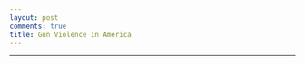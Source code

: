 ```yaml
---
layout: post
comments: true
title: Gun Violence in America
---
```


<html>
<head>
  <script type="text/javascript" src="https://www.gstatic.com/charts/loader.js"></script>
    <script type="text/javascript">
      google.charts.load('current', {'packages':["line"]});
      google.charts.setOnLoadCallback(drawChart);

    function drawChart() {
      var data = new google.visualization.DataTable();
      data.addColumn('date', 'Year');
      data.addColumn('number', 'Arizona');
      data.addColumn('number', 'California');
      data.addColumn('number', 'Illinois');
      data.addColumn('number', 'New York');
      data.addColumn('number', 'Texas');

      data.addRows([
[new Date(1980,1), 2.19, 4.75, 3.59, 6.66, 4.77],
[new Date(1980,2), 2.35, 3.7, 5.3, 4.59, 5.49],
[new Date(1980,3), 1.1, 3.76, 4.36, 4.23, 6.84],
[new Date(1980,4), 2.66, 3.92, 5.07, 5.93, 5.45],
[new Date(1980,5), 2.5, 4.11, 5.61, 5.73, 5.29],
[new Date(1980,6), 1.56, 5.8, 5.69, 5.68, 5.85],
[new Date(1980,7), 2.5, 5.5, 6.86, 4.9, 5.93],
[new Date(1980,8), 2.5, 6.07, 7.33, 6.04, 7.12],
[new Date(1980,9), 2.82, 5.72, 5.61, 0.77, 5.61],
[new Date(1980,10), 2.03, 4.91, 5.46, 6.66, 5.25],
[new Date(1980,11), 2.35, 5.29, 5.3, 5.37, 3.54],
[new Date(1980,12), 2.66, 5.34, 6.55, 7.74, 4.1],
[new Date(1981,1), 3.91, 4.19, 6.16, 5.93, 5.25],
[new Date(1981,2), 1.25, 4.72, 4.91, 3.97, 5.21],
[new Date(1981,3), 1.56, 3.97, 4.75, 5.73, 5.77],
[new Date(1981,4), 1.41, 4.19, 5.07, 4.95, 5.93],
[new Date(1981,5), 2.03, 4.7, 4.21, 4.85, 5.57],
[new Date(1981,6), 1.72, 4.48, 4.52, 0.46, 6.24],
[new Date(1981,7), 1.88, 4.51, 5.46, 6.14, 5.89],
[new Date(1981,8), 1.41, 3.11, 6.47, 4.64, 5.73],
[new Date(1981,9), 1.88, 3.44, 4.6, 5.26, 4.53],
[new Date(1981,10), 1.72, 3.46, 3.74, 5.52, 4.14],
[new Date(1981,11), 2.5, 3.06, 4.68, 6.19, 4.49],
[new Date(1981,12), 1.88, 2.82, 5.22, 0.83, 4.69],
[new Date(1982,1), 1.88, 4.35, 5.14, 4.95, 3.74],
[new Date(1982,2), 2.19, 3.54, 3.66, 4.85, 3.34],
[new Date(1982,3), 0.78, 4.19, 3.04, 5.16, 3.54],
[new Date(1982,4), 2.5, 4.13, 6.16, 4.8, 3.98],
[new Date(1982,5), 1.41, 4.0, 4.52, 6.3, 3.82],
[new Date(1982,6), 2.19, 3.36, 3.82, 5.78, 3.86],
[new Date(1982,7), 1.72, 3.97, 5.07, 6.09, 4.73],
[new Date(1982,8), 1.72, 4.21, 4.6, 4.39, 5.57],
[new Date(1982,9), 1.72, 3.92, 3.66, 5.88, 4.18],
[new Date(1982,10), 2.19, 3.68, 3.27, 5.42, 3.3],
[new Date(1982,11), 1.25, 3.57, 3.27, 4.44, 3.98],
[new Date(1982,12), 1.41, 3.7, 4.13, 1.03, 3.9],
[new Date(1983,1), 2.19, 3.97, 3.59, 4.39, 4.89],
[new Date(1983,2), 0.94, 3.03, 3.9, 4.03, 4.37],
[new Date(1983,3), 1.25, 3.14, 4.6, 6.04, 4.97],
[new Date(1983,4), 1.56, 3.46, 3.2, 5.42, 5.13],
[new Date(1983,5), 2.35, 3.7, 3.59, 5.16, 4.93],
[new Date(1983,6), 0.63, 2.93, 4.05, 3.56, 5.25],
[new Date(1983,7), 0.78, 4.11, 6.39, 5.32, 6.08],
[new Date(1983,8), 2.5, 4.11, 5.07, 5.01, 5.21],
[new Date(1983,9), 1.25, 3.57, 5.22, 6.09, 5.61],
[new Date(1983,10), 2.03, 3.57, 4.99, 5.21, 4.93],
[new Date(1983,11), 1.41, 2.98, 4.75, 3.87, 4.49],
[new Date(1983,12), 2.5, 3.95, 4.29, 7.38, 5.69],
[new Date(1984,1), 1.72, 3.95, 0.94, 5.62, 4.02],
[new Date(1984,2), 2.03, 2.63, 0.94, 4.03, 3.66],
[new Date(1984,3), 1.1, 3.38, 0.7, 4.39, 4.49],
[new Date(1984,4), 2.19, 3.84, 1.87, 4.9, 4.41],
[new Date(1984,5), 2.66, 3.44, 1.4, 3.66, 3.98],
[new Date(1984,6), 0.78, 3.54, 1.01, 3.87, 5.25],
[new Date(1984,7), 2.19, 4.13, 0.86, 4.49, 4.85],
[new Date(1984,8), 2.03, 4.27, 0.7, 4.18, 5.09],
[new Date(1984,9), 0.63, 4.32, 0.62, 4.49, 4.89],
[new Date(1984,10), 1.56, 4.24, 0.86, 3.3, 4.53],
[new Date(1984,11), 0.78, 4.13, 0.7, 4.39, 4.45],
[new Date(1984,12), 1.1, 3.78, 1.01, 6.3, 5.73],
[new Date(1985,1), 1.41, 3.76, 1.4, 3.87, 4.77],
[new Date(1985,2), 3.13, 3.97, 1.09, 3.77, 4.45],
[new Date(1985,3), 1.72, 3.57, 1.09, 3.3, 5.61],
[new Date(1985,4), 2.03, 3.54, 0.7, 4.54, 4.81],
[new Date(1985,5), 1.88, 3.68, 0.78, 2.74, 4.85],
[new Date(1985,6), 1.25, 3.6, 1.01, 4.8, 4.85],
[new Date(1985,7), 2.19, 4.16, 1.71, 4.44, 5.17],
[new Date(1985,8), 1.1, 4.35, 0.7, 4.18, 5.65],
[new Date(1985,9), 1.88, 3.36, 0.7, 4.33, 4.61],
[new Date(1985,10), 1.88, 3.78, 0.55, 3.97, 4.37],
[new Date(1985,11), 2.66, 3.84, 0.31, 3.66, 4.37],
[new Date(1985,12), 2.82, 4.46, 0.16, 0.21, 4.45],
[new Date(1986,1), 1.1, 4.24, 3.51, 5.47, 3.7],
[new Date(1986,2), 1.88, 3.25, 3.43, 3.97, 4.61],
[new Date(1986,3), 1.25, 4.16, 3.74, 4.23, 6.04],
[new Date(1986,4), 3.13, 3.78, 4.21, 5.37, 4.93],
[new Date(1986,5), 1.72, 4.24, 4.44, 4.39, 5.41],
[new Date(1986,6), 5.16, 3.68, 4.29, 4.39, 5.37],
[new Date(1986,7), 1.41, 4.64, 5.77, 5.16, 4.57],
[new Date(1986,8), 2.97, 5.23, 5.07, 3.51, 6.08],
[new Date(1986,9), 2.5, 5.29, 3.12, 6.24, 5.01],
[new Date(1986,10), 2.19, 4.29, 0.55, 4.64, 4.41],
[new Date(1986,11), 1.41, 3.92, 0.78, 0.41, 4.69],
[new Date(1986,12), 2.03, 3.92, 0.55, 0.36, 5.69],
[new Date(1987,1), 2.97, 3.84, 1.17, 3.97, 3.5],
[new Date(1987,2), 2.19, 4.32, 1.09, 4.64, 4.93],
[new Date(1987,3), 3.29, 4.21, 0.86, 4.95, 4.45],
[new Date(1987,4), 1.41, 4.38, 0.78, 4.59, 4.14],
[new Date(1987,5), 2.03, 4.51, 1.25, 5.68, 4.81],
[new Date(1987,6), 1.41, 4.43, 3.66, 6.55, 3.3],
[new Date(1987,7), 3.29, 4.72, 1.17, 5.78, 4.41],
[new Date(1987,8), 1.25, 4.13, 1.56, 4.49, 3.94],
[new Date(1987,9), 1.72, 4.46, 1.09, 5.32, 5.21],
[new Date(1987,10), 1.72, 4.13, 0.86, 4.9, 3.7],
[new Date(1987,11), 1.72, 3.41, 0.78, 7.74, 3.34],
[new Date(1987,12), 2.82, 4.97, 0.78, 0.57, 4.57],
[new Date(1988,1), 2.19, 4.46, 3.12, 6.66, 4.65],
[new Date(1988,2), 1.88, 3.6, 3.43, 5.57, 4.22],
[new Date(1988,3), 3.13, 4.51, 3.12, 5.16, 4.37],
[new Date(1988,4), 3.6, 4.35, 3.51, 4.33, 3.54],
[new Date(1988,5), 1.88, 4.38, 4.05, 6.5, 4.41],
[new Date(1988,6), 2.35, 3.7, 3.27, 6.86, 3.14],
[new Date(1988,7), 1.88, 4.64, 4.29, 7.17, 4.73],
[new Date(1988,8), 3.91, 4.97, 5.07, 8.05, 4.81],
[new Date(1988,9), 2.19, 5.29, 6.24, 7.02, 4.41],
[new Date(1988,10), 2.19, 4.21, 3.74, 6.86, 4.29],
[new Date(1988,11), 2.5, 4.21, 2.96, 5.83, 3.58],
[new Date(1988,12), 2.82, 4.48, 3.9, 0.98, 5.29],
[new Date(1989,1), 1.88, 5.13, 3.66, 5.62, 4.93],
[new Date(1989,2), 1.41, 4.75, 3.59, 5.37, 4.02],
[new Date(1989,3), 2.66, 4.38, 3.59, 6.35, 4.41],
[new Date(1989,4), 2.66, 4.16, 4.21, 5.62, 4.65],
[new Date(1989,5), 2.19, 4.91, 3.27, 6.3, 4.73],
[new Date(1989,6), 2.35, 4.54, 3.9, 6.45, 4.22],
[new Date(1989,7), 2.82, 5.74, 3.59, 7.33, 5.01],
[new Date(1989,8), 2.66, 5.69, 4.29, 8.15, 4.73],
[new Date(1989,9), 1.41, 5.45, 3.97, 8.36, 4.33],
[new Date(1989,10), 3.6, 5.58, 5.3, 6.4, 4.57],
[new Date(1989,11), 1.25, 5.1, 4.13, 0.36, 5.65],
[new Date(1989,12), 2.03, 5.77, 4.99, 0.52, 5.41],
[new Date(1990,1), 2.19, 6.12, 5.38, 8.15, 4.41],
[new Date(1990,2), 2.35, 5.15, 4.99, 6.55, 4.22],
[new Date(1990,3), 2.19, 5.82, 4.44, 6.71, 4.77],
[new Date(1990,4), 2.66, 5.13, 4.91, 6.76, 4.73],
[new Date(1990,5), 2.35, 6.2, 5.38, 7.64, 5.17],
[new Date(1990,6), 3.13, 5.56, 6.39, 7.84, 5.93],
[new Date(1990,7), 3.91, 7.06, 1.4, 7.69, 7.79],
[new Date(1990,8), 3.13, 7.14, 1.79, 8.72, 5.81],
[new Date(1990,9), 2.5, 6.66, 1.32, 8.26, 6.32],
[new Date(1990,10), 2.19, 6.17, 1.64, 7.9, 6.2],
[new Date(1990,11), 2.5, 4.78, 0.55, 0.88, 5.29],
[new Date(1990,12), 2.35, 5.29, 1.01, 0.57, 6.16],
[new Date(1991,1), 2.5, 5.61, 5.92, 8.31, 5.69],
[new Date(1991,2), 3.44, 5.13, 3.66, 5.83, 5.41],
[new Date(1991,3), 3.6, 5.1, 5.14, 7.69, 4.77],
[new Date(1991,4), 1.56, 5.93, 5.46, 8.41, 6.16],
[new Date(1991,5), 3.44, 6.25, 5.22, 8.41, 6.01],
[new Date(1991,6), 3.44, 7.65, 5.53, 7.64, 5.61],
[new Date(1991,7), 2.82, 7.09, 5.77, 9.08, 7.04],
[new Date(1991,8), 2.19, 7.95, 8.57, 9.19, 7.99],
[new Date(1991,9), 3.91, 7.14, 6.55, 8.93, 7.32],
[new Date(1991,10), 2.19, 7.35, 6.39, 7.43, 8.15],
[new Date(1991,11), 1.41, 6.15, 4.68, 7.07, 5.81],
[new Date(1991,12), 2.19, 7.35, 5.85, 0.72, 7.2],
[new Date(1992,1), 2.5, 6.17, 5.77, 8.0, 6.24],
[new Date(1992,2), 1.72, 6.31, 4.75, 6.66, 5.49],
[new Date(1992,3), 3.13, 6.42, 3.66, 8.93, 5.25],
[new Date(1992,4), 3.44, 6.82, 6.39, 6.55, 5.13],
[new Date(1992,5), 5.01, 6.98, 6.24, 7.79, 5.57],
[new Date(1992,6), 3.44, 7.06, 5.85, 7.38, 6.16],
[new Date(1992,7), 2.19, 7.95, 6.78, 9.13, 6.48],
[new Date(1992,8), 4.22, 7.81, 7.25, 7.79, 6.2],
[new Date(1992,9), 2.66, 6.74, 7.48, 8.36, 5.77],
[new Date(1992,10), 2.82, 7.03, 4.75, 7.95, 5.37],
[new Date(1992,11), 2.03, 7.19, 4.52, 8.0, 4.85],
[new Date(1992,12), 4.69, 6.39, 4.13, 7.02, 6.16],
[new Date(1993,1), 3.44, 6.42, 4.68, 8.67, 5.57],
[new Date(1993,2), 2.03, 6.12, 3.97, 6.61, 5.01],
[new Date(1993,3), 2.66, 6.93, 3.97, 7.59, 5.29],
[new Date(1993,4), 3.75, 6.74, 4.05, 6.19, 5.17],
[new Date(1993,5), 3.44, 7.84, 2.96, 7.17, 5.21],
[new Date(1993,6), 2.66, 8.05, 4.91, 6.81, 5.97],
[new Date(1993,7), 5.01, 8.32, 6.24, 8.21, 5.57],
[new Date(1993,8), 3.29, 7.33, 5.92, 7.9, 6.44],
[new Date(1993,9), 3.91, 7.73, 6.0, 8.82, 5.49],
[new Date(1993,10), 3.75, 7.78, 5.07, 8.57, 5.65],
[new Date(1993,11), 3.13, 7.33, 5.22, 7.79, 5.33],
[new Date(1993,12), 3.6, 6.98, 3.74, 9.13, 5.13],
[new Date(1994,1), 3.13, 6.55, 4.44, 7.22, 5.45],
[new Date(1994,2), 3.29, 6.58, 4.6, 5.88, 5.37],
[new Date(1994,3), 4.07, 6.84, 6.78, 7.28, 5.97],
[new Date(1994,4), 3.75, 6.44, 5.85, 6.04, 4.61],
[new Date(1994,5), 2.5, 6.55, 6.47, 5.37, 5.05],
[new Date(1994,6), 3.29, 6.71, 6.86, 6.04, 4.02],
[new Date(1994,7), 5.79, 7.01, 6.86, 7.33, 5.29],
[new Date(1994,8), 4.54, 7.68, 7.09, 6.76, 6.08],
[new Date(1994,9), 5.01, 6.58, 4.99, 5.62, 4.93],
[new Date(1994,10), 4.85, 7.25, 5.3, 4.13, 6.32],
[new Date(1994,11), 2.5, 5.88, 3.43, 5.68, 4.97],
[new Date(1994,12), 7.35, 6.66, 3.51, 6.09, 4.53],
[new Date(1995,1), 5.48, 5.69, 3.66, 5.11, 4.53],
[new Date(1995,2), 2.97, 5.13, 2.81, 3.15, 3.82],
[new Date(1995,3), 5.94, 5.53, 4.05, 4.75, 3.82],
[new Date(1995,4), 3.13, 5.64, 3.2, 3.46, 3.62],
[new Date(1995,5), 5.48, 5.82, 3.82, 4.28, 3.9],
[new Date(1995,6), 4.69, 5.61, 3.74, 5.83, 4.57],
[new Date(1995,7), 5.01, 7.35, 3.82, 5.11, 4.97],
[new Date(1995,8), 5.94, 8.13, 5.53, 5.93, 4.61],
[new Date(1995,9), 5.63, 6.63, 4.21, 3.92, 3.26],
[new Date(1995,10), 6.26, 7.33, 4.83, 4.64, 4.06],
[new Date(1995,11), 2.97, 5.96, 3.59, 3.3, 3.5],
[new Date(1995,12), 4.38, 5.88, 4.13, 5.32, 3.9],
[new Date(1996,1), 3.29, 6.15, 3.74, 3.77, 3.54],
[new Date(1996,2), 4.07, 4.78, 2.88, 3.92, 3.38],
[new Date(1996,3), 4.54, 4.11, 3.12, 3.97, 3.26],
[new Date(1996,4), 3.29, 4.4, 3.04, 3.15, 2.27],
[new Date(1996,5), 3.6, 5.29, 3.97, 3.35, 4.45],
[new Date(1996,6), 3.44, 4.8, 5.69, 4.03, 3.06],
[new Date(1996,7), 2.03, 6.2, 4.83, 4.49, 2.98],
[new Date(1996,8), 4.85, 4.7, 5.53, 3.3, 3.82],
[new Date(1996,9), 4.85, 5.13, 3.59, 2.68, 3.54],
[new Date(1996,10), 3.91, 4.27, 4.83, 3.51, 3.82],
[new Date(1996,11), 4.07, 4.89, 3.12, 3.87, 2.62],
[new Date(1996,12), 4.07, 5.18, 3.27, 4.28, 3.98],
[new Date(1997,1), 3.91, 4.4, 3.35, 3.15, 3.58],
[new Date(1997,2), 2.82, 4.27, 2.03, 2.48, 2.74],
[new Date(1997,3), 2.97, 4.67, 3.04, 2.84, 3.38],
[new Date(1997,4), 3.44, 4.54, 4.21, 1.91, 2.94],
[new Date(1997,5), 5.79, 4.13, 2.88, 3.1, 3.06],
[new Date(1997,6), 2.82, 4.21, 3.66, 2.68, 3.26],
[new Date(1997,7), 4.22, 5.15, 5.07, 3.3, 3.34],
[new Date(1997,8), 4.85, 4.51, 4.52, 3.25, 3.5],
[new Date(1997,9), 3.29, 4.48, 3.9, 2.48, 3.18],
[new Date(1997,10), 2.97, 5.37, 4.68, 2.89, 2.86],
[new Date(1997,11), 4.38, 4.0, 4.05, 3.25, 3.02],
[new Date(1997,12), 4.22, 4.08, 3.66, 3.15, 3.46],
[new Date(1998,1), 3.44, 4.46, 3.43, 2.53, 3.98],
[new Date(1998,2), 3.44, 3.19, 2.65, 2.48, 3.22],
[new Date(1998,3), 5.63, 3.41, 3.43, 1.65, 2.82],
[new Date(1998,4), 3.91, 3.09, 3.82, 2.27, 3.1],
[new Date(1998,5), 4.38, 3.49, 4.52, 2.37, 3.78],
[new Date(1998,6), 2.66, 3.52, 4.13, 2.22, 3.94],
[new Date(1998,7), 3.44, 3.52, 4.29, 2.53, 2.98],
[new Date(1998,8), 3.75, 4.56, 4.6, 2.63, 3.06],
[new Date(1998,9), 4.85, 2.82, 2.96, 2.43, 3.54],
[new Date(1998,10), 3.44, 3.76, 3.74, 2.43, 3.02],
[new Date(1998,11), 3.75, 3.76, 3.59, 2.27, 2.51],
[new Date(1998,12), 3.75, 4.21, 3.43, 2.48, 3.14],
[new Date(1999,1), 3.44, 3.49, 3.2, 1.75, 3.42],
[new Date(1999,2), 4.22, 2.76, 2.03, 2.43, 2.58],
[new Date(1999,3), 3.44, 2.68, 2.18, 1.86, 2.31],
[new Date(1999,4), 4.38, 2.71, 2.96, 1.5, 2.9],
[new Date(1999,5), 2.82, 3.22, 3.2, 2.22, 3.06],
[new Date(1999,6), 4.69, 3.49, 4.36, 2.74, 2.55],
[new Date(1999,7), 3.75, 3.7, 3.04, 2.17, 2.35],
[new Date(1999,8), 4.07, 4.32, 4.36, 2.32, 2.78],
[new Date(1999,9), 3.44, 3.19, 3.27, 2.27, 2.66],
[new Date(1999,10), 5.32, 2.93, 3.04, 3.1, 2.55],
[new Date(1999,11), 3.44, 3.03, 3.2, 2.27, 2.11],
[new Date(1999,12), 5.48, 3.49, 2.57, 2.27, 2.43],
[new Date(2000,1), 3.29, 3.38, 2.03, 2.74, 2.78],
[new Date(2000,2), 2.82, 2.98, 2.03, 2.37, 1.99],
[new Date(2000,3), 4.54, 2.25, 2.42, 2.63, 2.43],
[new Date(2000,4), 4.22, 3.73, 2.57, 3.04, 2.19],
[new Date(2000,5), 3.75, 3.76, 2.96, 2.48, 2.27],
[new Date(2000,6), 4.38, 4.11, 2.57, 1.86, 2.86],
[new Date(2000,7), 4.07, 3.84, 4.99, 2.68, 2.9],
[new Date(2000,8), 3.6, 4.29, 3.9, 3.25, 3.26],
[new Date(2000,9), 2.19, 3.68, 3.51, 2.01, 2.86],
[new Date(2000,10), 4.38, 3.27, 3.43, 2.89, 3.54],
[new Date(2000,11), 4.07, 3.03, 1.87, 2.22, 2.58],
[new Date(2000,12), 2.5, 4.0, 1.17, 2.27, 2.74],
[new Date(2001,1), 3.75, 3.7, 2.65, 2.37, 2.7],
[new Date(2001,2), 3.6, 2.93, 1.32, 1.55, 2.03],
[new Date(2001,3), 4.22, 3.38, 1.17, 2.01, 2.66],
[new Date(2001,4), 3.13, 3.54, 3.43, 1.75, 2.98],
[new Date(2001,5), 4.54, 3.78, 1.95, 2.68, 2.39],
[new Date(2001,6), 3.75, 3.33, 0.86, 2.43, 2.58],
[new Date(2001,7), 4.69, 4.51, 1.25, 2.58, 2.94],
[new Date(2001,8), 4.54, 4.27, 0.62, 2.89, 3.58],
[new Date(2001,9), 5.79, 4.32, 1.4, 2.27, 3.02],
[new Date(2001,10), 5.01, 4.48, 1.01, 2.68, 3.3],
[new Date(2001,11), 4.07, 3.89, 0.94, 2.48, 2.66],
[new Date(2001,12), 3.91, 3.57, 1.01, 2.53, 3.78],
[new Date(2002,1), 3.75, 4.35, 2.65, 2.22, 3.18],
[new Date(2002,2), 2.82, 2.85, 1.95, 1.39, 2.23],
[new Date(2002,3), 4.69, 4.24, 0.94, 2.37, 3.26],
[new Date(2002,4), 4.22, 3.84, 2.34, 2.06, 2.62],
[new Date(2002,5), 6.41, 4.46, 3.43, 2.27, 3.1],
[new Date(2002,6), 3.44, 3.65, 4.21, 2.84, 3.26],
[new Date(2002,7), 6.26, 4.62, 4.36, 2.22, 3.38],
[new Date(2002,8), 2.97, 4.62, 4.83, 2.06, 3.18],
[new Date(2002,9), 3.75, 5.58, 3.9, 2.84, 2.86],
[new Date(2002,10), 5.63, 3.49, 3.97, 2.84, 2.78],
[new Date(2002,11), 3.91, 4.54, 2.49, 2.22, 2.03],
[new Date(2002,12), 5.63, 3.95, 3.74, 2.53, 2.58],
[new Date(2003,1), 2.97, 4.11, 2.49, 1.81, 2.74],
[new Date(2003,2), 4.22, 3.81, 2.26, 1.81, 2.94],
[new Date(2003,3), 5.01, 4.24, 3.43, 2.53, 2.78],
[new Date(2003,4), 4.38, 3.7, 3.35, 2.89, 2.78],
[new Date(2003,5), 5.79, 4.4, 3.97, 2.01, 3.22],
[new Date(2003,6), 4.07, 4.11, 3.35, 3.51, 4.22],
[new Date(2003,7), 3.13, 4.54, 4.75, 3.35, 3.54],
[new Date(2003,8), 5.79, 4.7, 3.51, 2.37, 3.02],
[new Date(2003,9), 5.79, 4.48, 3.2, 2.48, 3.34],
[new Date(2003,10), 3.91, 4.54, 3.35, 2.17, 3.06],
[new Date(2003,11), 4.07, 3.84, 3.43, 1.75, 3.42],
[new Date(2003,12), 4.54, 4.16, 2.73, 2.94, 3.46],
[new Date(2004,1), 5.32, 4.51, 1.95, 1.75, 2.7],
[new Date(2004,2), 4.07, 3.33, 1.95, 2.06, 2.15],
[new Date(2004,3), 4.85, 4.62, 2.49, 1.55, 3.7],
[new Date(2004,4), 5.48, 4.19, 2.26, 1.7, 2.78],
[new Date(2004,5), 4.38, 4.56, 1.95, 2.17, 3.34],
[new Date(2004,6), 3.6, 3.68, 2.65, 2.22, 2.94],
[new Date(2004,7), 3.91, 4.56, 3.35, 3.04, 3.38],
[new Date(2004,8), 5.79, 5.02, 2.81, 2.79, 3.58],
[new Date(2004,9), 3.44, 4.13, 2.03, 2.63, 3.38],
[new Date(2004,10), 4.22, 3.95, 2.49, 2.12, 3.14],
[new Date(2004,11), 4.22, 3.95, 2.1, 2.22, 3.1],
[new Date(2004,12), 4.38, 4.08, 1.79, 2.68, 3.06],
[new Date(2005,1), 3.44, 4.67, 1.17, 1.96, 3.06],
[new Date(2005,2), 2.97, 3.54, 1.32, 1.6, 2.58],
[new Date(2005,3), 3.91, 4.29, 2.34, 1.86, 2.9],
[new Date(2005,4), 4.69, 3.73, 2.18, 1.91, 3.34],
[new Date(2005,5), 3.75, 4.35, 2.49, 2.17, 3.82],
[new Date(2005,6), 5.79, 4.03, 3.04, 2.27, 2.9],
[new Date(2005,7), 5.48, 5.23, 3.35, 2.84, 3.02],
[new Date(2005,8), 5.16, 5.42, 3.27, 2.68, 3.3],
[new Date(2005,9), 5.01, 3.95, 1.95, 3.04, 3.58],
[new Date(2005,10), 5.48, 4.56, 2.49, 2.27, 3.5],
[new Date(2005,11), 5.01, 4.64, 2.03, 1.86, 3.74],
[new Date(2005,12), 6.26, 4.86, 1.87, 1.96, 4.06],
[new Date(2006,1), 4.54, 4.29, 1.95, 1.5, 3.26],
[new Date(2006,2), 5.48, 3.87, 1.17, 1.44, 2.55],
[new Date(2006,3), 5.48, 3.81, 2.18, 0.93, 3.54],
[new Date(2006,4), 5.01, 4.83, 2.88, 1.5, 3.5],
[new Date(2006,5), 4.07, 4.4, 3.2, 1.81, 3.62],
[new Date(2006,6), 5.63, 4.67, 3.2, 1.81, 3.86],
[new Date(2006,7), 6.1, 5.21, 3.97, 2.06, 3.7],
[new Date(2006,8), 4.85, 4.78, 1.95, 2.27, 3.7],
[new Date(2006,9), 4.22, 3.95, 3.74, 2.53, 3.82],
[new Date(2006,10), 4.54, 4.54, 1.95, 1.81, 2.94],
[new Date(2006,11), 4.07, 4.38, 3.12, 2.12, 2.82],
[new Date(2006,12), 5.63, 4.27, 2.65, 1.7, 3.14],
[new Date(2007,1), 4.54, 4.56, 1.09, 1.91, 3.58],
[new Date(2007,2), 5.48, 3.3, 1.17, 1.19, 3.02],
[new Date(2007,3), 5.32, 3.41, 2.57, 1.29, 3.46],
[new Date(2007,4), 4.38, 4.03, 2.18, 2.37, 3.34],
[new Date(2007,5), 5.32, 3.57, 1.87, 2.84, 3.3],
[new Date(2007,6), 3.91, 4.16, 3.59, 2.58, 3.18],
[new Date(2007,7), 5.79, 4.75, 2.73, 2.58, 4.02],
[new Date(2007,8), 4.69, 4.59, 3.12, 2.17, 4.06],
[new Date(2007,9), 4.69, 3.52, 2.96, 2.22, 3.66],
[new Date(2007,10), 3.91, 3.65, 2.81, 2.22, 2.94],
[new Date(2007,11), 5.63, 3.49, 2.34, 1.81, 2.7],
[new Date(2007,12), 2.66, 4.08, 1.79, 2.63, 4.29],
[new Date(2008,1), 3.6, 3.27, 2.26, 1.81, 2.47],
[new Date(2008,2), 4.07, 3.6, 1.25, 1.19, 2.9],
[new Date(2008,3), 4.22, 3.76, 2.26, 1.86, 2.23],
[new Date(2008,4), 4.54, 3.25, 3.04, 1.75, 3.5],
[new Date(2008,5), 3.91, 3.3, 2.65, 2.01, 2.74],
[new Date(2008,6), 3.29, 3.38, 3.2, 2.37, 3.62],
[new Date(2008,7), 5.01, 2.52, 3.74, 2.43, 2.86],
[new Date(2008,8), 4.07, 3.57, 3.2, 2.58, 2.86],
[new Date(2008,9), 2.66, 3.49, 4.05, 2.37, 2.9],
[new Date(2008,10), 2.97, 3.36, 2.96, 2.01, 3.42],
[new Date(2008,11), 3.29, 3.36, 2.49, 1.7, 2.74],
[new Date(2008,12), 3.29, 3.09, 1.79, 2.43, 3.18],
[new Date(2009,1), 2.5, 3.76, 1.48, 1.86, 3.18],
[new Date(2009,2), 2.5, 2.47, 1.71, 1.75, 2.19],
[new Date(2009,3), 3.75, 3.73, 1.32, 1.44, 3.22],
[new Date(2009,4), 3.13, 3.25, 2.81, 2.32, 3.34],
[new Date(2009,5), 3.44, 3.6, 3.51, 1.6, 4.1],
[new Date(2009,6), 3.44, 2.9, 3.27, 2.06, 3.34],
[new Date(2009,7), 3.91, 4.29, 3.66, 2.63, 3.78],
[new Date(2009,8), 2.82, 3.97, 3.2, 3.04, 3.34],
[new Date(2009,9), 3.13, 3.06, 2.88, 2.17, 3.66],
[new Date(2009,10), 2.03, 2.9, 2.42, 1.75, 2.55],
[new Date(2009,11), 2.66, 2.98, 2.65, 2.12, 3.06],
[new Date(2009,12), 2.82, 3.33, 2.65, 2.06, 3.38],
[new Date(2010,1), 3.6, 3.06, 1.01, 1.7, 2.66],
[new Date(2010,2), 2.5, 2.17, 1.17, 1.55, 2.74],
[new Date(2010,3), 2.97, 3.6, 2.18, 1.86, 2.78],
[new Date(2010,4), 2.82, 3.3, 3.51, 1.86, 3.06],
[new Date(2010,5), 2.97, 3.84, 2.96, 1.65, 3.26],
[new Date(2010,6), 2.5, 2.76, 3.51, 3.1, 3.06],
[new Date(2010,7), 3.91, 2.9, 2.57, 3.35, 3.06],
[new Date(2010,8), 6.1, 3.17, 4.36, 2.84, 3.06],
[new Date(2010,9), 3.29, 2.58, 2.26, 2.63, 2.82],
[new Date(2010,10), 5.16, 2.9, 2.34, 2.48, 3.54],
[new Date(2010,11), 4.07, 3.03, 2.1, 2.06, 3.22],
[new Date(2010,12), 3.13, 3.44, 1.71, 1.75, 3.02],
[new Date(2011,1), 3.6, 3.19, 1.87, 1.08, 1.91],
[new Date(2011,2), 2.35, 2.2, 1.56, 1.14, 2.27],
[new Date(2011,3), 3.44, 2.63, 1.64, 1.5, 2.39],
[new Date(2011,4), 3.91, 3.03, 2.57, 1.96, 2.47],
[new Date(2011,5), 2.82, 3.7, 3.04, 2.53, 3.58],
[new Date(2011,6), 3.75, 2.95, 3.27, 1.81, 2.58],
[new Date(2011,7), 3.75, 3.44, 4.52, 2.58, 2.94],
[new Date(2011,8), 3.91, 2.93, 2.34, 2.17, 2.27],
[new Date(2011,9), 2.82, 2.79, 2.57, 2.22, 2.43],
[new Date(2011,10), 3.6, 3.52, 3.35, 2.01, 2.82],
[new Date(2011,11), 3.6, 2.76, 2.34, 1.6, 2.98],
[new Date(2011,12), 2.5, 2.98, 2.65, 2.43, 3.26],
[new Date(2012,1), 4.22, 2.95, 2.42, 0.93, 2.43],
[new Date(2012,2), 2.82, 2.52, 2.26, 1.19, 2.62],
[new Date(2012,3), 2.82, 3.14, 3.35, 1.5, 2.94],
[new Date(2012,4), 4.22, 3.3, 2.81, 1.75, 2.82],
[new Date(2012,5), 3.91, 3.09, 3.51, 1.81, 3.22],
[new Date(2012,6), 3.44, 3.62, 3.2, 2.17, 3.18],
[new Date(2012,7), 3.13, 3.46, 3.59, 2.68, 3.1],
[new Date(2012,8), 2.35, 3.54, 3.9, 2.48, 2.66],
[new Date(2012,9), 2.97, 3.46, 2.88, 2.37, 2.51],
[new Date(2012,10), 2.66, 3.62, 3.2, 1.55, 2.35],
[new Date(2012,11), 2.82, 3.11, 2.96, 1.14, 3.42],
[new Date(2012,12), 3.13, 3.19, 1.48, 1.44, 2.9],
[new Date(2013,1), 3.75, 3.03, 2.73, 1.29, 2.39],
[new Date(2013,2), 2.66, 2.6, 0.86, 1.14, 1.87],
[new Date(2013,3), 3.91, 3.57, 1.32, 1.44, 2.94],
[new Date(2013,4), 3.29, 2.95, 1.56, 1.08, 2.74],
[new Date(2013,5), 2.19, 3.44, 3.2, 1.65, 2.7],
[new Date(2013,6), 3.44, 3.84, 3.43, 2.06, 3.3],
[new Date(2013,7), 2.5, 3.73, 3.97, 1.65, 3.82],
[new Date(2013,8), 2.82, 3.19, 3.35, 1.86, 3.14],
[new Date(2013,9), 3.29, 2.6, 2.42, 1.29, 3.86],
[new Date(2013,10), 5.32, 2.6, 2.42, 2.06, 3.06],
[new Date(2013,11), 2.82, 2.9, 1.79, 1.7, 2.43],
[new Date(2013,12), 3.13, 2.63, 2.73, 1.44, 2.58],
[new Date(2014,1), 2.19, 2.5, 1.64, 1.7, 2.94],
[new Date(2014,2), 2.5, 2.47, 1.48, 0.83, 2.31],
[new Date(2014,3), 2.35, 3.19, 1.32, 1.39, 2.27],
[new Date(2014,4), 3.44, 3.19, 2.42, 1.14, 2.94],
[new Date(2014,5), 1.72, 3.6, 3.2, 1.34, 3.18],
[new Date(2014,6), 3.29, 2.66, 2.65, 1.5, 3.54],
[new Date(2014,7), 2.35, 2.82, 3.51, 1.34, 3.42],
[new Date(2014,8), 2.66, 2.98, 3.51, 1.86, 3.42],
[new Date(2014,9), 2.5, 2.93, 2.65, 1.86, 2.27],
[new Date(2014,10), 2.82, 3.06, 2.18, 2.12, 2.86],
[new Date(2014,11), 1.72, 3.19, 2.65, 1.24, 3.02],
[new Date(2014,12), 2.97, 3.03, 3.27, 2.22, 4.1]
      ]);
     
    var options = {
    
   
        
      

    
  
        width: 900,
        height: 500,
        lineWidth: 10,
        opacity: 0.3,
        }
       
       
        
        

      var chart = new google.charts.Line(document.getElementById('line_top_x'));

      chart.draw(data, options);
    }
  </script>
</head>
</html>

---

<html>
<style>
.google-visualization-table-td {
text-align: center !important;
}
</style>
<center>
   <div id="line_top_x"></div>
</center>
</html>

